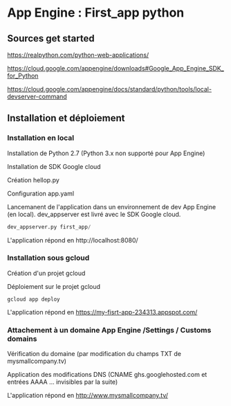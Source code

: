 # App Engine : First_app python

## Sources get started
https://realpython.com/python-web-applications/

https://cloud.google.com/appengine/downloads#Google_App_Engine_SDK_for_Python

https://cloud.google.com/appengine/docs/standard/python/tools/local-devserver-command

## Installation et déploiement
### Installation en local
Installation de Python 2.7 (Python 3.x non supporté pour App Engine)

Installation de SDK Google cloud

Création hellop.py

Configuration app.yaml

Lancemanent de l'application dans un environnement de dev App Engine (en local). dev_appserver est livré avec le SDK Google cloud.
  ```Python
  dev_appserver.py first_app/
  ```
  
  L'application répond en http://localhost:8080/

### Installation sous gcloud
Création d'un projet gcloud

Déploiement sur le projet gcloud

  ```gcloud
  gcloud app deploy
  ```
  
  L'application répond en https://my-fisrt-app-234313.appspot.com/
  
### Attachement à un domaine App Engine /Settings / Customs domains
Vérification du domaine (par modification du champs TXT de mysmallcompany.tv)

Application des modifications DNS (CNAME	ghs.googlehosted.com et entrées AAAA ... invisibles par la suite)
  
  L'application répond en http://www.mysmallcompany.tv/
  
  
